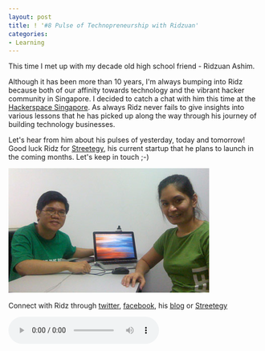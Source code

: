 ```yaml
---
layout: post
title: ! '#8 Pulse of Technopreneurship with Ridzuan'
categories:
- Learning
---
```


This time I met up with my decade old high school friend - Ridzuan Ashim.

Although it has been more than 10 years, I'm always bumping into Ridz because both of our affinity towards technology and the vibrant hacker community in Singapore. I decided to catch a chat with him this time at the [Hackerspace Singapore](http://hackerspace.sg/). As always Ridz never fails to give insights into various lessons that he has picked up along the way through his journey of building technology businesses.

Let's hear from him about his pulses of yesterday, today and tomorrow! Good luck Ridz for [Streetegy](http://streetegy.com/), his current startup that he plans to launch in the coming months. Let's keep in touch ;-)

![With Ridz](/img/pulse-ridz.jpg)

Connect with Ridz through [twitter](http://twitter.com/ridz84), [facebook](https://www.facebook.com/ridz84), his [blog](http://ridz.sg/blog/) or [Streetegy](http://streetegy.com/)

<audio controls="controls">
  <source src="/audio/Pulse-Ep8-180911.mp3" type="audio/mpeg">
</audio>
